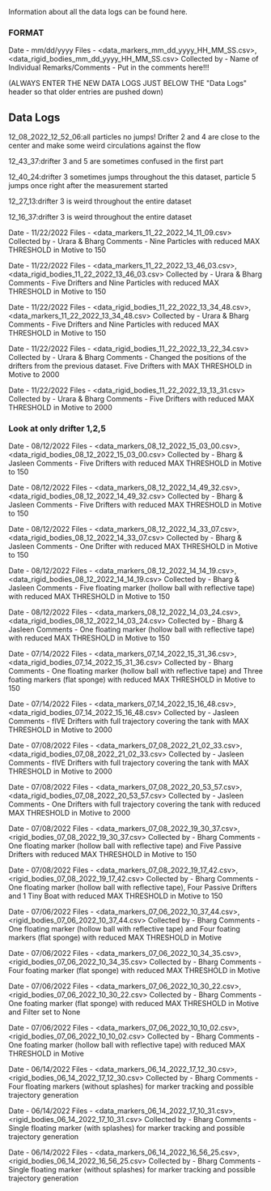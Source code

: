 Information about all the data logs can be found here. 

### FORMAT
Date - mm/dd/yyyy
Files - <data_markers_mm_dd_yyyy_HH_MM_SS.csv>, <data_rigid_bodies_mm_dd_yyyy_HH_MM_SS.csv> 
Collected by - Name of Individual
Remarks/Comments - Put in the comments here!!!


(ALWAYS ENTER THE NEW DATA LOGS JUST BELOW THE "Data Logs" header so that older entries are pushed down)

## Data Logs
12_08_2022_12_52_06:all particles no jumps! Drifter 2 and 4 are close to the center and make some weird circulations against the flow

12_43_37:drifter 3 and 5 are sometimes confused in the first part

12_40_24:drifter 3 sometimes jumps throughout the this dataset, particle 5 jumps once right after the measurement started

12_27_13:drifter 3 is weird throughout the entire dataset

12_16_37:drifter 3 is weird throughout the entire dataset

Date - 11/22/2022
Files - <data_markers_11_22_2022_14_11_09.csv>
Collected by - Urara & Bharg
Comments - Nine Particles with reduced MAX THRESHOLD in Motive to 150

Date - 11/22/2022
Files - <data_markers_11_22_2022_13_46_03.csv>, <data_rigid_bodies_11_22_2022_13_46_03.csv>
Collected by - Urara & Bharg
Comments - Five Drifters and Nine Particles with reduced MAX THRESHOLD in Motive to 150

Date - 11/22/2022
Files - <data_rigid_bodies_11_22_2022_13_34_48.csv>, <data_markers_11_22_2022_13_34_48.csv>
Collected by - Urara & Bharg
Comments - Five Drifters and Nine Particles with reduced MAX THRESHOLD in Motive to 150

Date - 11/22/2022
Files - <data_rigid_bodies_11_22_2022_13_22_34.csv>
Collected by - Urara & Bharg
Comments - Changed the positions of the drifters from the previous dataset. Five Drifters with MAX THRESHOLD in Motive to 2000

Date - 11/22/2022
Files - <data_rigid_bodies_11_22_2022_13_13_31.csv>
Collected by - Urara & Bharg
Comments - Five Drifters with reduced MAX THRESHOLD in Motive to 2000
### Look at only drifter 1,2,5

Date - 08/12/2022
Files - <data_markers_08_12_2022_15_03_00.csv>, <data_rigid_bodies_08_12_2022_15_03_00.csv>
Collected by - Bharg & Jasleen
Comments - Five Drifters with reduced MAX THRESHOLD in Motive to 150

Date - 08/12/2022
Files - <data_markers_08_12_2022_14_49_32.csv>, <data_rigid_bodies_08_12_2022_14_49_32.csv>
Collected by - Bharg & Jasleen
Comments - Five Drifters with reduced MAX THRESHOLD in Motive to 150

Date - 08/12/2022
Files - <data_markers_08_12_2022_14_33_07.csv>, <data_rigid_bodies_08_12_2022_14_33_07.csv>
Collected by - Bharg & Jasleen
Comments - One Drifter with reduced MAX THRESHOLD in Motive to 150

Date - 08/12/2022
Files - <data_markers_08_12_2022_14_14_19.csv>, <data_rigid_bodies_08_12_2022_14_14_19.csv>
Collected by - Bharg & Jasleen
Comments - Five floating marker (hollow ball with reflective tape) with reduced MAX THRESHOLD in Motive to 150

Date - 08/12/2022
Files - <data_markers_08_12_2022_14_03_24.csv>, <data_rigid_bodies_08_12_2022_14_03_24.csv>
Collected by - Bharg & Jasleen
Comments - One floating marker (hollow ball with reflective tape) with reduced MAX THRESHOLD in Motive to 150

Date - 07/14/2022
Files - <data_markers_07_14_2022_15_31_36.csv>, <data_rigid_bodies_07_14_2022_15_31_36.csv>
Collected by - Bharg
Comments - One floating marker (hollow ball with reflective tape) and Three foating markers (flat sponge) with reduced MAX THRESHOLD in Motive to 150 

Date - 07/14/2022
Files - <data_markers_07_14_2022_15_16_48.csv>, <data_rigid_bodies_07_14_2022_15_16_48.csv>
Collected by - Jasleen
Comments - fIVE Drifters with full trajectory covering the tank with MAX THRESHOLD in Motive to 2000

Date - 07/08/2022
Files - <data_markers_07_08_2022_21_02_33.csv>, <data_rigid_bodies_07_08_2022_21_02_33.csv>
Collected by - Jasleen
Comments - fIVE Drifters with full trajectory covering the tank  with MAX THRESHOLD in Motive to 2000

Date - 07/08/2022
Files - <data_markers_07_08_2022_20_53_57.csv>, <data_rigid_bodies_07_08_2022_20_53_57.csv>
Collected by - Jasleen
Comments - One Drifters with full trajectory covering the tank  with reduced MAX THRESHOLD in Motive to 2000

Date - 07/08/2022
Files - <data_markers_07_08_2022_19_30_37.csv>, <rigid_bodies_07_08_2022_19_30_37.csv>
Collected by - Bharg
Comments - One floating marker (hollow ball with reflective tape) and Five Passive Drifters  with reduced MAX THRESHOLD in Motive to 150

Date - 07/08/2022
Files - <data_markers_07_08_2022_19_17_42.csv>, <rigid_bodies_07_08_2022_19_17_42.csv>
Collected by - Bharg
Comments - One floating marker (hollow ball with reflective tape), Four Passive Drifters and 1 Tiny Boat with reduced MAX THRESHOLD in Motive to 150

Date - 07/06/2022
Files - <data_markers_07_06_2022_10_37_44.csv>, <rigid_bodies_07_06_2022_10_37_44.csv>
Collected by - Bharg
Comments - One floating marker (hollow ball with reflective tape) and Four foating markers (flat sponge) with reduced MAX THRESHOLD in Motive

Date - 07/06/2022
Files - <data_markers_07_06_2022_10_34_35.csv>, <rigid_bodies_07_06_2022_10_34_35.csv>
Collected by - Bharg
Comments - Four foating marker (flat sponge) with reduced MAX THRESHOLD in Motive

Date - 07/06/2022
Files - <data_markers_07_06_2022_10_30_22.csv>, <rigid_bodies_07_06_2022_10_30_22.csv>
Collected by - Bharg
Comments - One foating marker (flat sponge) with reduced MAX THRESHOLD in Motive and Filter set to None

Date - 07/06/2022
Files - <data_markers_07_06_2022_10_10_02.csv>, <rigid_bodies_07_06_2022_10_10_02.csv>
Collected by - Bharg
Comments - One foating marker (hollow ball with reflective tape) with reduced MAX THRESHOLD in Motive

Date - 06/14/2022
Files - <data_markers_06_14_2022_17_12_30.csv>, <rigid_bodies_06_14_2022_17_12_30.csv>
Collected by - Bharg
Comments - Four floating markers (without splashes) for marker tracking and possible trajectory generation

Date - 06/14/2022
Files - <data_markers_06_14_2022_17_10_31.csv>, <rigid_bodies_06_14_2022_17_10_31.csv>
Collected by - Bharg
Comments - Single floating marker (with splashes) for marker tracking and possible trajectory generation

Date - 06/14/2022
Files - <data_markers_06_14_2022_16_56_25.csv>, <rigid_bodies_06_14_2022_16_56_25.csv>
Collected by - Bharg
Comments - Single floating marker (without splashes) for marker tracking and possible trajectory generation
